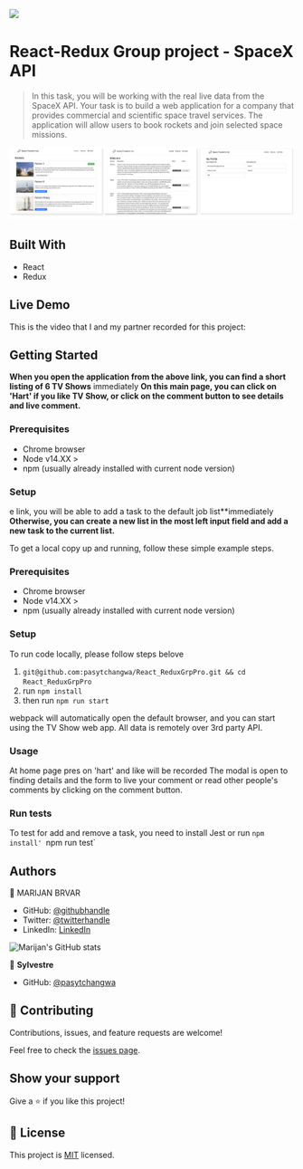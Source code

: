 ![](https://img.shields.io/badge/Microverse-blueviolet)

# React-Redux Group project - SpaceX API

> In this task, you will be working with the real live data from the SpaceX API. Your task is to build a web application for a company that provides commercial and scientific space travel services. The application will allow users to book rockets and join selected space missions.

![**screenshot––**](App_Screenshot.png)

## Built With

- React
- Redux

## Live Demo

This is the video that I and my partner recorded for this project:

## Getting Started

**When you open the application from the above link, you can find a short listing of 6 TV Shows** immediately
**On this main page, you can click on 'Hart' if you like TV Show, or click on the comment button to see details and live comment.**

### Prerequisites

- Chrome browser
- Node v14.XX >
- npm (usually already installed with current node version)

### Setup

e link, you will be able to add a task to the default job list**immediately
**Otherwise, you can create a new list in the most left input field and add a new task to the current list.**

To get a local copy up and running, follow these simple example steps.

### Prerequisites

- Chrome browser
- Node v14.XX >
- npm (usually already installed with current node version)

### Setup

To run code locally, please follow steps belove

1. `git@github.com:pasytchangwa/React_ReduxGrpPro.git && cd React_ReduxGrpPro`
2. run `npm install`
3. then run `npm run start`

webpack will automatically open the default browser, and you can start using the TV Show web app. All data is remotely over 3rd party API.

### Usage

At home page pres on 'hart' and like will be recorded
The modal is open to finding details and the form to live your comment or read other people's comments by clicking on the comment button.

### Run tests

To test for add and remove a task, you need to install Jest or run `npm install'
`npm run test`

## Authors

👤 MARIJAN BRVAR

- GitHub: [@githubhandle](https://github.com/marijanbrvar)
- Twitter: [@twitterhandle](https://twitter.com/marijanbrvar)
- LinkedIn: [LinkedIn](https://linkedin.com/in/marijanbrvar)

![Marijan's GitHub stats](https://github-readme-stats.vercel.app/api?username=marijanbrvar&count_private=true&theme=dark&show_icons=true)

👤 **Sylvestre**

- GitHub: [@pasytchangwa](https://github.com/pasytchangwa)

## 🤝 Contributing

Contributions, issues, and feature requests are welcome!

Feel free to check the [issues page](https://github.com/marijanbrvar/CP_TV-_Maze/issues).

## Show your support

Give a ⭐️ if you like this project!

## 📝 License

This project is [MIT](https://github.com/marijanbrvar/CP_TV-_Maze/blob/feature/LICENSE) licensed.
